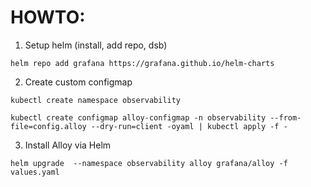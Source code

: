 # HOWTO:

1. Setup helm (install, add repo, dsb)
```
helm repo add grafana https://grafana.github.io/helm-charts
```

2. Create custom configmap
```
kubectl create namespace observability
```
```
kubectl create configmap alloy-configmap -n observability --from-file=config.alloy --dry-run=client -oyaml | kubectl apply -f -
```

3. Install Alloy via Helm
```
helm upgrade  --namespace observability alloy grafana/alloy -f values.yaml
``` 

